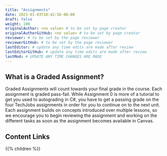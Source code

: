 ```yaml
---
title: "Assignments"
date: 2023-01-03T10:42:56-06:00
draft: false
weight: 100
originalAuthor: <no value> # to be set by page creator
originalAuthorGitHub: <no value> # to be set by page creator
reviewer: # to be set by the page reviewer
reviewerGitHub: # to be set by the page reviewer
lastEditor: # update any time edits are made after review
lastEditorGitHub: # update any time edits are made after review
lastMod: # UPDATE ANY TIME CHANGES ARE MADE
---
```


## What is a Graded Assignment?

Graded Assignments will count towards your final grade in the course. Each assignment is graded pass-fail. While Assignment 0 is more of a tutorial to get you used to autograding in C#, you have to get a passing grade on the four TechJobs assignments in order for you to continue on to the next unit. Each assignment builds on concepts introduced over multiple lessons, so we encourage you to begin reviewing the assignment and working on the different tasks as soon as the assignment becomes available in Canvas.

## Content Links

{{% children %}}

